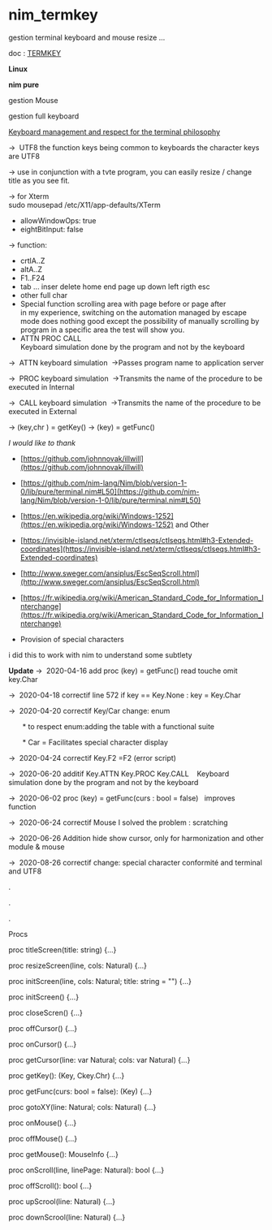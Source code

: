 # nim_termkey
gestion terminal keyboard and mouse resize ...

doc : [TERMKEY](http://htmlpreview.github.io/?https://github.com/AS400JPLPC/nim_termkey/blob/master/termkey.html)

**Linux**

**nim pure**

gestion Mouse

gestion full keyboard

<u>Keyboard management and respect for the terminal philosophy</u>

&rarr;&nbsp; UTF8
the function keys being common to keyboards
the character keys are UTF8  

&rarr;&nbsp;use in conjunction with a tvte program, you can easily resize / change title as you see fit.  

&rarr;&nbsp;for Xterm  
sudo mousepad /etc/X11/app-defaults/XTerm  
* allowWindowOps: true
* eightBitInput: false

&rarr;&nbsp;function:  
* crtlA..Z  
* altA..Z
* F1..F24
* tab ... inser&nbsp;delete&nbsp;home&nbsp;end&nbsp;page&nbsp;up&nbsp;down&nbsp;left&nbsp;rigth&nbsp;esc  
* other&nbsp;full&nbsp;char  
* Special function
scrolling area with page before or page after  
in my experience, switching on the automation managed by escape mode does nothing good except the possibility of manually scrolling by program in a specific area the test will show you.    
* ATTN PROC CALL  
Keyboard simulation done by the program and not by the keyboard

&rarr;&nbsp; ATTN keyboard simulation&nbsp;&nbsp;&rarr;Passes program name to application server

&rarr;&nbsp; PROC keyboard simulation&nbsp;&nbsp;&rarr;Transmits the name of the procedure to be executed in Internal

&rarr;&nbsp; CALL keyboard simulation&nbsp;&nbsp;&rarr;Transmits the name of the procedure to be executed in External


&rarr;&nbsp;(key,chr ) = getKey()
&rarr;&nbsp;(key) = getFunc()

*I would like to thank*

* [https://github.com/johnnovak/illwill](https://github.com/johnnovak/illwill)
* [https://github.com/nim-lang/Nim/blob/version-1-0/lib/pure/terminal.nim#L50](https://github.com/nim-lang/Nim/blob/version-1-0/lib/pure/terminal.nim#L50)
* [https://en.wikipedia.org/wiki/Windows-1252](https://en.wikipedia.org/wiki/Windows-1252) and Other
* [https://invisible-island.net/xterm/ctlseqs/ctlseqs.html#h3-Extended-coordinates](https://invisible-island.net/xterm/ctlseqs/ctlseqs.html#h3-Extended-coordinates)
* [http://www.sweger.com/ansiplus/EscSeqScroll.html](http://www.sweger.com/ansiplus/EscSeqScroll.html)  
* [https://fr.wikipedia.org/wiki/American_Standard_Code_for_Information_Interchange](https://fr.wikipedia.org/wiki/American_Standard_Code_for_Information_Interchange)



* Provision of special characters    


i did this to work with nim to understand some subtlety  


**Update**
&rarr;&nbsp; 2020-04-16   add  proc (key) = getFunc()  read touche  omit key.Char 

&rarr;&nbsp; 2020-04-18   correctif line 572   if key == Key.None : key = Key.Char

&rarr;&nbsp; 2020-04-20   correctif Key/Car change: enum  

&nbsp;&nbsp;&nbsp;&nbsp;&nbsp;&nbsp; * to respect enum:adding the table with a functional suite  

&nbsp;&nbsp;&nbsp;&nbsp;&nbsp;&nbsp; * Car = Facilitates special character display  

&rarr;&nbsp; 2020-04-24   correctif Key.F2 =F2 (error script) 

&rarr;&nbsp; 2020-06-20   additif Key.ATTN&nbsp;Key.PROC&nbsp;Key.CALL&nbsp;&nbsp;&nbsp; Keyboard simulation done by the program and not by the keyboard

&rarr;&nbsp; 2020-06-02   proc (key) = getFunc(curs : bool = false)&nbsp;&nbsp;&nbsp;improves function

&rarr;&nbsp; 2020-06-24   correctif Mouse I solved the problem : scratching  

&rarr;&nbsp; 2020-06-26   Addition hide show cursor, only for harmonization and other module & mouse  

&rarr;&nbsp; 2020-08-26   correctif change: special character conformité and terminal and UTF8   

.  

.  

.  


Procs

proc titleScreen(title: string) {...}

proc resizeScreen(line, cols: Natural) {...}

proc initScreen(line, cols: Natural; title: string = "") {...}

proc initScreen() {...}

proc closeScren() {...}

proc offCursor() {...}

proc onCursor() {...}

proc getCursor(line: var Natural; cols: var Natural) {...}

proc getKey(): (Key, Ckey.Chr) {...}

proc getFunc(curs: bool = false): (Key) {...}

proc gotoXY(line: Natural; cols: Natural) {...}

proc onMouse() {...}

proc offMouse() {...}

proc getMouse(): MouseInfo {...}

proc onScroll(line, linePage: Natural): bool {...}

proc offScroll(): bool {...}

proc upScrool(line: Natural) {...}

proc downScrool(line: Natural) {...}
